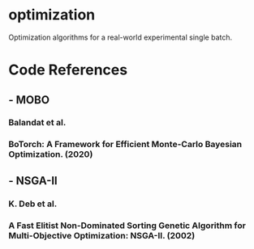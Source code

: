 # optimization
Optimization algorithms for a real-world experimental single batch.

# Code References

## - MOBO
### Balandat et al.
### BoTorch: A Framework for Efficient Monte-Carlo Bayesian Optimization. (2020)


## - NSGA-II
### K. Deb et al. 
### A Fast Elitist Non-Dominated Sorting Genetic Algorithm for Multi-Objective Optimization: NSGA-II. (2002)
